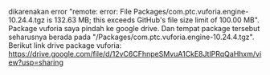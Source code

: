 dikarenakan error "remote: error: File Packages/com.ptc.vuforia.engine-10.24.4.tgz is 132.63 MB; this exceeds GitHub's file size limit of 100.00 MB". 
Package vuforia saya pindah ke google drive. Dan tempat package tersebut seharusnya berada pada "/Packages/com.ptc.vuforia.engine-10.24.4.tgz".
Berikut link drive package vuforia:
https://drive.google.com/file/d/12vC6CFhnpeSMvuA1CkE8JtIPRqQaHhxm/view?usp=sharing

